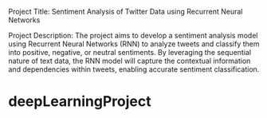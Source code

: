 Project Title: Sentiment Analysis of Twitter Data using Recurrent Neural Networks 

Project Description: The project aims to develop a sentiment analysis model using Recurrent Neural Networks (RNN) to analyze tweets and classify them into positive, negative, or neutral sentiments. By leveraging the sequential nature of text data, the RNN model will capture the contextual information and dependencies within tweets, enabling accurate sentiment classification. 
# deepLearningProject
